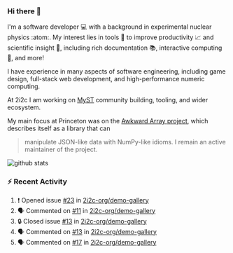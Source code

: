 ### Hi there 👋 

I'm a software developer 💻 with a background in experimental nuclear physics :atom:. My interest lies in tools :wrench: to improve productivity :chart_with_upwards_trend: and scientific insight :telescope:, including rich documentation 📚, interactive computing 🧮, and more! 

I have experience in many aspects of software engineering, including game design, full-stack web development, and high-performance numeric computing. 

At 2i2c I am working on [MyST](https://github.com/jupyter-book/mystmd) community building, tooling, and wider ecosystem. 

My main focus at Princeton was on the [Awkward Array project](awkward-array.org/), which describes itself as a library that can 
> manipulate JSON-like data with NumPy-like idioms. I remain an active maintainer of the project. 

![github stats](https://github-readme-stats.vercel.app/api?username=agoose77&show_icons=true&hide_rank=true&hide_title=true&bg_color=30,e76445,904e95&text_color=efe3ec&icon_color=efe3ec)
<!--
**agoose77/agoose77** is a ✨ _special_ ✨ repository because its `README.md` (this file) appears on your GitHub profile.

Here are some ideas to get you started:

- 🔭 I’m currently working on ...
- 🌱 I’m currently learning ...
- 👯 I’m looking to collaborate on ...
- 🤔 I’m looking for help with ...
- 💬 Ask me about ...
- 📫 How to reach me: ...
- 😄 Pronouns: ...
- ⚡ Fun fact: ...
-->

### :zap: Recent Activity

<!--START_SECTION:activity-->
1. ❗ Opened issue [#23](https://github.com/2i2c-org/demo-gallery/issues/23) in [2i2c-org/demo-gallery](https://github.com/2i2c-org/demo-gallery)
2. 🗣 Commented on [#11](https://github.com/2i2c-org/demo-gallery/issues/11#issuecomment-2507987834) in [2i2c-org/demo-gallery](https://github.com/2i2c-org/demo-gallery)
3. 🔒 Closed issue [#13](https://github.com/2i2c-org/demo-gallery/issues/13) in [2i2c-org/demo-gallery](https://github.com/2i2c-org/demo-gallery)
4. 🗣 Commented on [#13](https://github.com/2i2c-org/demo-gallery/issues/13#issuecomment-2507975280) in [2i2c-org/demo-gallery](https://github.com/2i2c-org/demo-gallery)
5. 🗣 Commented on [#17](https://github.com/2i2c-org/demo-gallery/issues/17#issuecomment-2507475472) in [2i2c-org/demo-gallery](https://github.com/2i2c-org/demo-gallery)
<!--END_SECTION:activity-->
